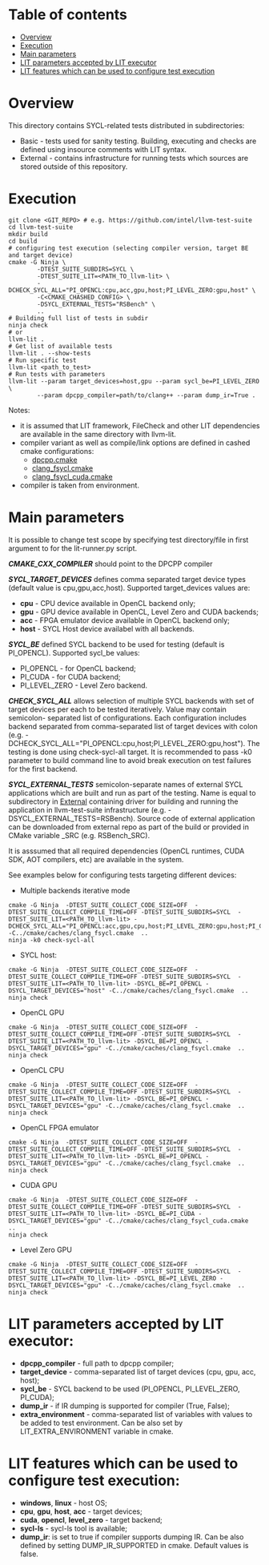# Table of contents
 * [Overview](#overview)
 * [Execution](#execution)
 * [Main parameters](#main-parameters)
 * [LIT parameters accepted by LIT executor](#lit-parameters-accepted-by-lit-executor)
 * [LIT features which can be used to configure test execution](#lit-features-which-can-be-used-to-configure-test-execution)

# Overview
This directory contains SYCL-related tests distributed in subdirectories:
 - Basic - tests used for sanity testing. Building, executing and checks are
   defined using insource comments with LIT syntax.
 - External - contains infrastructure for running tests which sources are
   stored outside of this repository.

# Execution
```
git clone <GIT_REPO> # e.g. https://github.com/intel/llvm-test-suite
cd llvm-test-suite
mkdir build
cd build
# configuring test execution (selecting compiler version, target BE and target device)
cmake -G Ninja \
        -DTEST_SUITE_SUBDIRS=SYCL \
        -DTEST_SUITE_LIT=<PATH_TO_llvm-lit> \
        -DCHECK_SYCL_ALL="PI_OPENCL:cpu,acc,gpu,host;PI_LEVEL_ZERO:gpu,host" \
        -C<CMAKE_CHASHED_CONFIG> \
        -DSYCL_EXTERNAL_TESTS="RSBench" \
        ..
# Building full list of tests in subdir
ninja check
# or
llvm-lit .
# Get list of available tests
llvm-lit . --show-tests
# Run specific test
llvm-lit <path_to_test>
# Run tests with parameters
llvm-lit --param target_devices=host,gpu --param sycl_be=PI_LEVEL_ZERO \
        --param dpcpp_compiler=path/to/clang++ --param dump_ir=True .
```

Notes:
 - it is assumed that LIT framework, FileCheck and other LIT dependencies are
available in the same directory with llvm-lit.
 - compiler variant as well as compile/link options are defined in cashed cmake
 configurations:
   - [dpcpp.cmake](../../cmake/caches/dpcpp.cmake)
   - [clang_fsycl.cmake](../../cmake/cashes/clang_fsycl.cmake)
   - [clang_fsycl_cuda.cmake](../../cmake/cashes/clang_fsycl_cuda.cmake)
 - compiler is taken from environment.

# Main parameters
It is possible to change test scope by specifying test directory/file in first
argument to for the lit-runner.py script.

***CMAKE_CXX_COMPILER*** should point to the DPCPP compiler

***SYCL_TARGET_DEVICES*** defines comma separated target device types (default
value is cpu,gpu,acc,host). Supported target_devices values are:
 - **cpu**  - CPU device available in OpenCL backend only;
 - **gpu**  - GPU device available in OpenCL, Level Zero and CUDA backends;
 - **acc**  - FPGA emulator device available in OpenCL backend only;
 - **host** - SYCL Host device availabel with all backends.

***SYCL_BE*** defined SYCL backend to be used for testing (default is
PI_OPENCL).
Supported sycl_be values:
 - PI_OPENCL - for OpenCL backend;
 - PI_CUDA - for CUDA backend;
 - PI_LEVEL_ZERO - Level Zero backend.

***CHECK_SYCL_ALL*** allows selection of multiple SYCL backends with set of
target devices per each to be tested iteratively. Value may contain semicolon-
separated list of configurations. Each configuration includes backend separated
from comma-separated list of target devices with colon (e.g.
-DCHECK_SYCL_ALL="PI_OPENCL:cpu,host;PI_LEVEL_ZERO:gpu,host"). The testing is
done using check-sycl-all target. It is recommended to pass -k0 parameter to
build command line to avoid break execution on test failures for the first
backend.

***SYCL_EXTERNAL_TESTS*** semicolon-separate names of external SYCL applications
which are built and run as part of the testing. Name is equal to subdirectory in
[External](External) containing driver for building and running the application
in llvm-test-suite infrastructure (e.g. -DSYCL_EXTERNAL_TESTS=RSBench). Source
code of external application can be downloaded from external repo as part of the
build or provided in CMake variable <APPNAME>_SRC (e.g. RSBench_SRC).

It is asssumed that all required dependencies (OpenCL runtimes, CUDA SDK, AOT
compilers, etc) are available in the system.

See examples below for configuring tests targeting different devices:
 - Multiple backends iterative mode
```
cmake -G Ninja  -DTEST_SUITE_COLLECT_CODE_SIZE=OFF  -DTEST_SUITE_COLLECT_COMPILE_TIME=OFF -DTEST_SUITE_SUBDIRS=SYCL  -DTEST_SUITE_LIT=<PATH_TO_llvm-lit> -DCHECK_SYCL_ALL="PI_OPENCL:acc,gpu,cpu,host;PI_LEVEL_ZERO:gpu,host;PI_CUDA:gpu,host" -C../cmake/caches/clang_fsycl.cmake  ..
ninja -k0 check-sycl-all
```
 - SYCL host:
```
cmake -G Ninja  -DTEST_SUITE_COLLECT_CODE_SIZE=OFF  -DTEST_SUITE_COLLECT_COMPILE_TIME=OFF -DTEST_SUITE_SUBDIRS=SYCL  -DTEST_SUITE_LIT=<PATH_TO_llvm-lit> -DSYCL_BE=PI_OPENCL -DSYCL_TARGET_DEVICES="host" -C../cmake/caches/clang_fsycl.cmake  ..
ninja check
```
 - OpenCL GPU
```
cmake -G Ninja  -DTEST_SUITE_COLLECT_CODE_SIZE=OFF  -DTEST_SUITE_COLLECT_COMPILE_TIME=OFF -DTEST_SUITE_SUBDIRS=SYCL  -DTEST_SUITE_LIT=<PATH_TO_llvm-lit> -DSYCL_BE=PI_OPENCL -DSYCL_TARGET_DEVICES="gpu" -C../cmake/caches/clang_fsycl.cmake  ..
ninja check
```
 - OpenCL CPU
```
cmake -G Ninja  -DTEST_SUITE_COLLECT_CODE_SIZE=OFF  -DTEST_SUITE_COLLECT_COMPILE_TIME=OFF -DTEST_SUITE_SUBDIRS=SYCL  -DTEST_SUITE_LIT=<PATH_TO_llvm-lit> -DSYCL_BE=PI_OPENCL -DSYCL_TARGET_DEVICES="gpu" -C../cmake/caches/clang_fsycl.cmake  ..
ninja check
```
 - OpenCL FPGA emulator
```
cmake -G Ninja  -DTEST_SUITE_COLLECT_CODE_SIZE=OFF  -DTEST_SUITE_COLLECT_COMPILE_TIME=OFF -DTEST_SUITE_SUBDIRS=SYCL  -DTEST_SUITE_LIT=<PATH_TO_llvm-lit> -DSYCL_BE=PI_OPENCL -DSYCL_TARGET_DEVICES="gpu" -C../cmake/caches/clang_fsycl.cmake  ..
ninja check
```
 - CUDA GPU
```
cmake -G Ninja  -DTEST_SUITE_COLLECT_CODE_SIZE=OFF  -DTEST_SUITE_COLLECT_COMPILE_TIME=OFF -DTEST_SUITE_SUBDIRS=SYCL  -DTEST_SUITE_LIT=<PATH_TO_llvm-lit> -DSYCL_BE=PI_CUDA -DSYCL_TARGET_DEVICES="gpu" -C../cmake/caches/clang_fsycl_cuda.cmake  ..
ninja check
```
 - Level Zero GPU
```
cmake -G Ninja  -DTEST_SUITE_COLLECT_CODE_SIZE=OFF  -DTEST_SUITE_COLLECT_COMPILE_TIME=OFF -DTEST_SUITE_SUBDIRS=SYCL  -DTEST_SUITE_LIT=<PATH_TO_llvm-lit> -DSYCL_BE=PI_LEVEL_ZERO -DSYCL_TARGET_DEVICES="gpu" -C../cmake/caches/clang_fsycl.cmake  ..
ninja check
```

# LIT parameters accepted by LIT executor:
 * **dpcpp_compiler** - full path to dpcpp compiler;
 * **target_device** - comma-separated list of target devices (cpu, gpu, acc,
   host);
 * **sycl_be** - SYCL backend to be used (PI_OPENCL, PI_LEVEL_ZERO, PI_CUDA);
 * **dump_ir** - if IR dumping is supported for compiler (True, False);
 * **extra_environment** - comma-separated list of variables with values to be
   added to test environment. Can be also set by LIT_EXTRA_ENVIRONMENT variable
   in cmake.

# LIT features which can be used to configure test execution:
 * **windows**, **linux** - host OS;
 * **cpu**, **gpu**, **host**, **acc** - target devices;
 * **cuda**, **opencl**, **level_zero** - target backend;
 * **sycl-ls** - sycl-ls tool is available;
 * **dump_ir**: is set to true if compiler supports dumping IR. Can be also
   defined by setting DUMP_IR_SUPPORTED in cmake. Default values is false.
